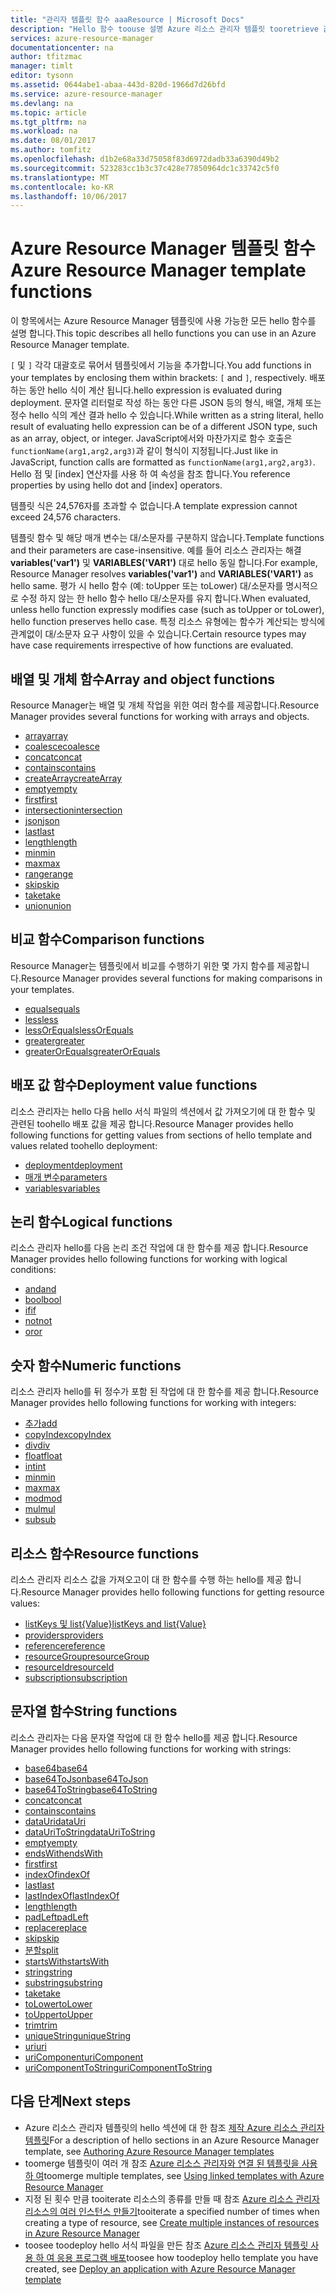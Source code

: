 ```yaml
---
title: "관리자 템플릿 함수 aaaResource | Microsoft Docs"
description: "Hello 함수 toouse 설명 Azure 리소스 관리자 템플릿 tooretrieve 값에서 문자열 및 숫자를 사용 하 고 배포 정보를 검색 합니다."
services: azure-resource-manager
documentationcenter: na
author: tfitzmac
manager: timlt
editor: tysonn
ms.assetid: 0644abe1-abaa-443d-820d-1966d7d26bfd
ms.service: azure-resource-manager
ms.devlang: na
ms.topic: article
ms.tgt_pltfrm: na
ms.workload: na
ms.date: 08/01/2017
ms.author: tomfitz
ms.openlocfilehash: d1b2e68a33d75058f83d6972dadb33a6390d49b2
ms.sourcegitcommit: 523283cc1b3c37c428e77850964dc1c33742c5f0
ms.translationtype: MT
ms.contentlocale: ko-KR
ms.lasthandoff: 10/06/2017
---
```

# <a name="azure-resource-manager-template-functions"></a><span data-ttu-id="e2b8b-103">Azure Resource Manager 템플릿 함수</span><span class="sxs-lookup"><span data-stu-id="e2b8b-103">Azure Resource Manager template functions</span></span>
<span data-ttu-id="e2b8b-104">이 항목에서는 Azure Resource Manager 템플릿에 사용 가능한 모든 hello 함수를 설명 합니다.</span><span class="sxs-lookup"><span data-stu-id="e2b8b-104">This topic describes all hello functions you can use in an Azure Resource Manager template.</span></span>

<span data-ttu-id="e2b8b-105">`[` 및 `]` 각각 대괄호로 묶어서 템플릿에서 기능을 추가합니다.</span><span class="sxs-lookup"><span data-stu-id="e2b8b-105">You add functions in your templates by enclosing them within brackets: `[` and `]`, respectively.</span></span> <span data-ttu-id="e2b8b-106">배포 하는 동안 hello 식이 계산 됩니다.</span><span class="sxs-lookup"><span data-stu-id="e2b8b-106">hello expression is evaluated during deployment.</span></span> <span data-ttu-id="e2b8b-107">문자열 리터럴로 작성 하는 동안 다른 JSON 등의 형식, 배열, 개체 또는 정수 hello 식의 계산 결과 hello 수 있습니다.</span><span class="sxs-lookup"><span data-stu-id="e2b8b-107">While written as a string literal, hello result of evaluating hello expression can be of a different JSON type, such as an array, object, or integer.</span></span> <span data-ttu-id="e2b8b-108">JavaScript에서와 마찬가지로 함수 호출은 `functionName(arg1,arg2,arg3)`과 같이 형식이 지정됩니다.</span><span class="sxs-lookup"><span data-stu-id="e2b8b-108">Just like in JavaScript, function calls are formatted as `functionName(arg1,arg2,arg3)`.</span></span> <span data-ttu-id="e2b8b-109">Hello 점 및 [index] 연산자를 사용 하 여 속성을 참조 합니다.</span><span class="sxs-lookup"><span data-stu-id="e2b8b-109">You reference properties by using hello dot and [index] operators.</span></span>

<span data-ttu-id="e2b8b-110">템플릿 식은 24,576자를 초과할 수 없습니다.</span><span class="sxs-lookup"><span data-stu-id="e2b8b-110">A template expression cannot exceed 24,576 characters.</span></span>

<span data-ttu-id="e2b8b-111">템플릿 함수 및 해당 매개 변수는 대/소문자를 구분하지 않습니다.</span><span class="sxs-lookup"><span data-stu-id="e2b8b-111">Template functions and their parameters are case-insensitive.</span></span> <span data-ttu-id="e2b8b-112">예를 들어 리소스 관리자는 해결 **variables('var1')** 및 **VARIABLES('VAR1')** 대로 hello 동일 합니다.</span><span class="sxs-lookup"><span data-stu-id="e2b8b-112">For example, Resource Manager resolves **variables('var1')** and **VARIABLES('VAR1')** as hello same.</span></span> <span data-ttu-id="e2b8b-113">평가 시 hello 함수 (예: toUpper 또는 toLower) 대/소문자를 명시적으로 수정 하지 않는 한 hello 함수 hello 대/소문자를 유지 합니다.</span><span class="sxs-lookup"><span data-stu-id="e2b8b-113">When evaluated, unless hello function expressly modifies case (such as toUpper or toLower), hello function preserves hello case.</span></span> <span data-ttu-id="e2b8b-114">특정 리소스 유형에는 함수가 계산되는 방식에 관계없이 대/소문자 요구 사항이 있을 수 있습니다.</span><span class="sxs-lookup"><span data-stu-id="e2b8b-114">Certain resource types may have case requirements irrespective of how functions are evaluated.</span></span>

<a id="array" />
<a id="coalesce" />
<a id="concatarray" />
<a id="contains" />
<a id="createarray" />
<a id="empty" />
<a id="first" />
<a id="intersection" />
<a id="last" />
<a id="length" />
<a id="min" />
<a id="max" />
<a id="range" />
<a id="skip" />
<a id="take" />
<a id="union" />

## <a name="array-and-object-functions"></a><span data-ttu-id="e2b8b-115">배열 및 개체 함수</span><span class="sxs-lookup"><span data-stu-id="e2b8b-115">Array and object functions</span></span>
<span data-ttu-id="e2b8b-116">Resource Manager는 배열 및 개체 작업을 위한 여러 함수를 제공합니다.</span><span class="sxs-lookup"><span data-stu-id="e2b8b-116">Resource Manager provides several functions for working with arrays and objects.</span></span>

* [<span data-ttu-id="e2b8b-117">array</span><span class="sxs-lookup"><span data-stu-id="e2b8b-117">array</span></span>](resource-group-template-functions-array.md#array)
* [<span data-ttu-id="e2b8b-118">coalesce</span><span class="sxs-lookup"><span data-stu-id="e2b8b-118">coalesce</span></span>](resource-group-template-functions-array.md#coalesce)
* [<span data-ttu-id="e2b8b-119">concat</span><span class="sxs-lookup"><span data-stu-id="e2b8b-119">concat</span></span>](resource-group-template-functions-array.md#concat)
* [<span data-ttu-id="e2b8b-120">contains</span><span class="sxs-lookup"><span data-stu-id="e2b8b-120">contains</span></span>](resource-group-template-functions-array.md#contains)
* [<span data-ttu-id="e2b8b-121">createArray</span><span class="sxs-lookup"><span data-stu-id="e2b8b-121">createArray</span></span>](resource-group-template-functions-array.md#createarray)
* [<span data-ttu-id="e2b8b-122">empty</span><span class="sxs-lookup"><span data-stu-id="e2b8b-122">empty</span></span>](resource-group-template-functions-array.md#empty)
* [<span data-ttu-id="e2b8b-123">first</span><span class="sxs-lookup"><span data-stu-id="e2b8b-123">first</span></span>](resource-group-template-functions-array.md#first)
* [<span data-ttu-id="e2b8b-124">intersection</span><span class="sxs-lookup"><span data-stu-id="e2b8b-124">intersection</span></span>](resource-group-template-functions-array.md#intersection)
* [<span data-ttu-id="e2b8b-125">json</span><span class="sxs-lookup"><span data-stu-id="e2b8b-125">json</span></span>](resource-group-template-functions-array.md#json)
* [<span data-ttu-id="e2b8b-126">last</span><span class="sxs-lookup"><span data-stu-id="e2b8b-126">last</span></span>](resource-group-template-functions-array.md#last)
* [<span data-ttu-id="e2b8b-127">length</span><span class="sxs-lookup"><span data-stu-id="e2b8b-127">length</span></span>](resource-group-template-functions-array.md#length)
* [<span data-ttu-id="e2b8b-128">min</span><span class="sxs-lookup"><span data-stu-id="e2b8b-128">min</span></span>](resource-group-template-functions-array.md#min)
* [<span data-ttu-id="e2b8b-129">max</span><span class="sxs-lookup"><span data-stu-id="e2b8b-129">max</span></span>](resource-group-template-functions-array.md#max)
* [<span data-ttu-id="e2b8b-130">range</span><span class="sxs-lookup"><span data-stu-id="e2b8b-130">range</span></span>](resource-group-template-functions-array.md#range)
* [<span data-ttu-id="e2b8b-131">skip</span><span class="sxs-lookup"><span data-stu-id="e2b8b-131">skip</span></span>](resource-group-template-functions-array.md#skip)
* [<span data-ttu-id="e2b8b-132">take</span><span class="sxs-lookup"><span data-stu-id="e2b8b-132">take</span></span>](resource-group-template-functions-array.md#take)
* [<span data-ttu-id="e2b8b-133">union</span><span class="sxs-lookup"><span data-stu-id="e2b8b-133">union</span></span>](resource-group-template-functions-array.md#union)

<a id="equals" />
<a id="less" />
<a id="lessorequals" />
<a id="greater" />
<a id="greaterorequals" />

## <a name="comparison-functions"></a><span data-ttu-id="e2b8b-134">비교 함수</span><span class="sxs-lookup"><span data-stu-id="e2b8b-134">Comparison functions</span></span>
<span data-ttu-id="e2b8b-135">Resource Manager는 템플릿에서 비교를 수행하기 위한 몇 가지 함수를 제공합니다.</span><span class="sxs-lookup"><span data-stu-id="e2b8b-135">Resource Manager provides several functions for making comparisons in your templates.</span></span>

* [<span data-ttu-id="e2b8b-136">equals</span><span class="sxs-lookup"><span data-stu-id="e2b8b-136">equals</span></span>](resource-group-template-functions-comparison.md#equals)
* [<span data-ttu-id="e2b8b-137">less</span><span class="sxs-lookup"><span data-stu-id="e2b8b-137">less</span></span>](resource-group-template-functions-comparison.md#less)
* [<span data-ttu-id="e2b8b-138">lessOrEquals</span><span class="sxs-lookup"><span data-stu-id="e2b8b-138">lessOrEquals</span></span>](resource-group-template-functions-comparison.md#lessorequals)
* [<span data-ttu-id="e2b8b-139">greater</span><span class="sxs-lookup"><span data-stu-id="e2b8b-139">greater</span></span>](resource-group-template-functions-comparison.md#greater)
* [<span data-ttu-id="e2b8b-140">greaterOrEquals</span><span class="sxs-lookup"><span data-stu-id="e2b8b-140">greaterOrEquals</span></span>](resource-group-template-functions-comparison.md#greaterorequals)

<a id="deployment" />
<a id="parameters" />
<a id="variables" />

## <a name="deployment-value-functions"></a><span data-ttu-id="e2b8b-141">배포 값 함수</span><span class="sxs-lookup"><span data-stu-id="e2b8b-141">Deployment value functions</span></span>
<span data-ttu-id="e2b8b-142">리소스 관리자는 hello 다음 hello 서식 파일의 섹션에서 값 가져오기에 대 한 함수 및 관련된 toohello 배포 값을 제공 합니다.</span><span class="sxs-lookup"><span data-stu-id="e2b8b-142">Resource Manager provides hello following functions for getting values from sections of hello template and values related toohello deployment:</span></span>

* [<span data-ttu-id="e2b8b-143">deployment</span><span class="sxs-lookup"><span data-stu-id="e2b8b-143">deployment</span></span>](resource-group-template-functions-deployment.md#deployment)
* [<span data-ttu-id="e2b8b-144">매개 변수</span><span class="sxs-lookup"><span data-stu-id="e2b8b-144">parameters</span></span>](resource-group-template-functions-deployment.md#parameters)
* [<span data-ttu-id="e2b8b-145">variables</span><span class="sxs-lookup"><span data-stu-id="e2b8b-145">variables</span></span>](resource-group-template-functions-deployment.md#variables)

<a id="add" />
<a id="copyindex" />
<a id="div" />
<a id="float" />
<a id="int" />
<a id="minint" />
<a id="maxint" />
<a id="mod" />
<a id="mul" />
<a id="sub" />

## <a name="logical-functions"></a><span data-ttu-id="e2b8b-146">논리 함수</span><span class="sxs-lookup"><span data-stu-id="e2b8b-146">Logical functions</span></span>
<span data-ttu-id="e2b8b-147">리소스 관리자 hello를 다음 논리 조건 작업에 대 한 함수를 제공 합니다.</span><span class="sxs-lookup"><span data-stu-id="e2b8b-147">Resource Manager provides hello following functions for working with logical conditions:</span></span>

* [<span data-ttu-id="e2b8b-148">and</span><span class="sxs-lookup"><span data-stu-id="e2b8b-148">and</span></span>](resource-group-template-functions-logical.md#and)
* [<span data-ttu-id="e2b8b-149">bool</span><span class="sxs-lookup"><span data-stu-id="e2b8b-149">bool</span></span>](resource-group-template-functions-logical.md#bool)
* [<span data-ttu-id="e2b8b-150">if</span><span class="sxs-lookup"><span data-stu-id="e2b8b-150">if</span></span>](resource-group-template-functions-logical.md#if)
* [<span data-ttu-id="e2b8b-151">not</span><span class="sxs-lookup"><span data-stu-id="e2b8b-151">not</span></span>](resource-group-template-functions-logical.md#not)
* [<span data-ttu-id="e2b8b-152">or</span><span class="sxs-lookup"><span data-stu-id="e2b8b-152">or</span></span>](resource-group-template-functions-logical.md#or)

## <a name="numeric-functions"></a><span data-ttu-id="e2b8b-153">숫자 함수</span><span class="sxs-lookup"><span data-stu-id="e2b8b-153">Numeric functions</span></span>
<span data-ttu-id="e2b8b-154">리소스 관리자 hello를 뒤 정수가 포함 된 작업에 대 한 함수를 제공 합니다.</span><span class="sxs-lookup"><span data-stu-id="e2b8b-154">Resource Manager provides hello following functions for working with integers:</span></span>

* [<span data-ttu-id="e2b8b-155">추가</span><span class="sxs-lookup"><span data-stu-id="e2b8b-155">add</span></span>](resource-group-template-functions-numeric.md#add)
* [<span data-ttu-id="e2b8b-156">copyIndex</span><span class="sxs-lookup"><span data-stu-id="e2b8b-156">copyIndex</span></span>](resource-group-template-functions-numeric.md#copyindex)
* [<span data-ttu-id="e2b8b-157">div</span><span class="sxs-lookup"><span data-stu-id="e2b8b-157">div</span></span>](resource-group-template-functions-numeric.md#div)
* [<span data-ttu-id="e2b8b-158">float</span><span class="sxs-lookup"><span data-stu-id="e2b8b-158">float</span></span>](resource-group-template-functions-numeric.md#float)
* [<span data-ttu-id="e2b8b-159">int</span><span class="sxs-lookup"><span data-stu-id="e2b8b-159">int</span></span>](resource-group-template-functions-numeric.md#int)
* [<span data-ttu-id="e2b8b-160">min</span><span class="sxs-lookup"><span data-stu-id="e2b8b-160">min</span></span>](resource-group-template-functions-numeric.md#min)
* [<span data-ttu-id="e2b8b-161">max</span><span class="sxs-lookup"><span data-stu-id="e2b8b-161">max</span></span>](resource-group-template-functions-numeric.md#max)
* [<span data-ttu-id="e2b8b-162">mod</span><span class="sxs-lookup"><span data-stu-id="e2b8b-162">mod</span></span>](resource-group-template-functions-numeric.md#mod)
* [<span data-ttu-id="e2b8b-163">mul</span><span class="sxs-lookup"><span data-stu-id="e2b8b-163">mul</span></span>](resource-group-template-functions-numeric.md#mul)
* [<span data-ttu-id="e2b8b-164">sub</span><span class="sxs-lookup"><span data-stu-id="e2b8b-164">sub</span></span>](resource-group-template-functions-numeric.md#sub)

<a id="listkeys" />
<a id="list" />
<a id="providers" />
<a id="reference" />
<a id="resourcegroup" />
<a id="resourceid" />
<a id="subscription" />

## <a name="resource-functions"></a><span data-ttu-id="e2b8b-165">리소스 함수</span><span class="sxs-lookup"><span data-stu-id="e2b8b-165">Resource functions</span></span>
<span data-ttu-id="e2b8b-166">리소스 관리자 리소스 값을 가져오고이 대 한 함수를 수행 하는 hello를 제공 합니다.</span><span class="sxs-lookup"><span data-stu-id="e2b8b-166">Resource Manager provides hello following functions for getting resource values:</span></span>

* [<span data-ttu-id="e2b8b-167">listKeys 및 list{Value}</span><span class="sxs-lookup"><span data-stu-id="e2b8b-167">listKeys and list{Value}</span></span>](resource-group-template-functions-resource.md#listkeys)
* [<span data-ttu-id="e2b8b-168">providers</span><span class="sxs-lookup"><span data-stu-id="e2b8b-168">providers</span></span>](resource-group-template-functions-resource.md#providers)
* [<span data-ttu-id="e2b8b-169">reference</span><span class="sxs-lookup"><span data-stu-id="e2b8b-169">reference</span></span>](resource-group-template-functions-resource.md#reference)
* [<span data-ttu-id="e2b8b-170">resourceGroup</span><span class="sxs-lookup"><span data-stu-id="e2b8b-170">resourceGroup</span></span>](resource-group-template-functions-resource.md#resourcegroup)
* [<span data-ttu-id="e2b8b-171">resourceId</span><span class="sxs-lookup"><span data-stu-id="e2b8b-171">resourceId</span></span>](resource-group-template-functions-resource.md#resourceid)
* [<span data-ttu-id="e2b8b-172">subscription</span><span class="sxs-lookup"><span data-stu-id="e2b8b-172">subscription</span></span>](resource-group-template-functions-resource.md#subscription)

<a id="base64" />
<a id="base64tojson" />
<a id="base64tostring" />
<a id="concat" />
<a id="containsstring" />
<a id="datauri" />
<a id="datauritostring" />
<a id="emptystring" />
<a id="endswith" />
<a id="firststring" />
<a id="indexof" />
<a id="laststring" />
<a id="lastindexof" />
<a id="lengthstring" />
<a id="padleft" />
<a id="replace" />
<a id="skipstring" />
<a id="split" />
<a id="startswith" />
<a id="string" />
<a id="substring" />
<a id="takestring" />
<a id="tolower" />
<a id="toupper" />
<a id="trim" />
<a id="uniquestring" />
<a id="uri" />
<a id="uricomponent" />
<a id="uricomponenttostring" />

## <a name="string-functions"></a><span data-ttu-id="e2b8b-173">문자열 함수</span><span class="sxs-lookup"><span data-stu-id="e2b8b-173">String functions</span></span>
<span data-ttu-id="e2b8b-174">리소스 관리자는 다음 문자열 작업에 대 한 함수 hello를 제공 합니다.</span><span class="sxs-lookup"><span data-stu-id="e2b8b-174">Resource Manager provides hello following functions for working with strings:</span></span>

* [<span data-ttu-id="e2b8b-175">base64</span><span class="sxs-lookup"><span data-stu-id="e2b8b-175">base64</span></span>](resource-group-template-functions-string.md#base64)
* [<span data-ttu-id="e2b8b-176">base64ToJson</span><span class="sxs-lookup"><span data-stu-id="e2b8b-176">base64ToJson</span></span>](resource-group-template-functions-string.md#base64tojson)
* [<span data-ttu-id="e2b8b-177">base64ToString</span><span class="sxs-lookup"><span data-stu-id="e2b8b-177">base64ToString</span></span>](resource-group-template-functions-string.md#base64tostring)
* [<span data-ttu-id="e2b8b-178">concat</span><span class="sxs-lookup"><span data-stu-id="e2b8b-178">concat</span></span>](resource-group-template-functions-string.md#concat)
* [<span data-ttu-id="e2b8b-179">contains</span><span class="sxs-lookup"><span data-stu-id="e2b8b-179">contains</span></span>](resource-group-template-functions-string.md#contains)
* [<span data-ttu-id="e2b8b-180">dataUri</span><span class="sxs-lookup"><span data-stu-id="e2b8b-180">dataUri</span></span>](resource-group-template-functions-string.md#datauri)
* [<span data-ttu-id="e2b8b-181">dataUriToString</span><span class="sxs-lookup"><span data-stu-id="e2b8b-181">dataUriToString</span></span>](resource-group-template-functions-string.md#datauritostring)
* [<span data-ttu-id="e2b8b-182">empty</span><span class="sxs-lookup"><span data-stu-id="e2b8b-182">empty</span></span>](resource-group-template-functions-string.md#empty)
* [<span data-ttu-id="e2b8b-183">endsWith</span><span class="sxs-lookup"><span data-stu-id="e2b8b-183">endsWith</span></span>](resource-group-template-functions-string.md#endswith)
* [<span data-ttu-id="e2b8b-184">first</span><span class="sxs-lookup"><span data-stu-id="e2b8b-184">first</span></span>](resource-group-template-functions-string.md#first)
* [<span data-ttu-id="e2b8b-185">indexOf</span><span class="sxs-lookup"><span data-stu-id="e2b8b-185">indexOf</span></span>](resource-group-template-functions-string.md#indexof)
* [<span data-ttu-id="e2b8b-186">last</span><span class="sxs-lookup"><span data-stu-id="e2b8b-186">last</span></span>](resource-group-template-functions-string.md#last)
* [<span data-ttu-id="e2b8b-187">lastIndexOf</span><span class="sxs-lookup"><span data-stu-id="e2b8b-187">lastIndexOf</span></span>](resource-group-template-functions-string.md#lastindexof)
* [<span data-ttu-id="e2b8b-188">length</span><span class="sxs-lookup"><span data-stu-id="e2b8b-188">length</span></span>](resource-group-template-functions-string.md#length)
* [<span data-ttu-id="e2b8b-189">padLeft</span><span class="sxs-lookup"><span data-stu-id="e2b8b-189">padLeft</span></span>](resource-group-template-functions-string.md#padleft)
* [<span data-ttu-id="e2b8b-190">replace</span><span class="sxs-lookup"><span data-stu-id="e2b8b-190">replace</span></span>](resource-group-template-functions-string.md#replace)
* [<span data-ttu-id="e2b8b-191">skip</span><span class="sxs-lookup"><span data-stu-id="e2b8b-191">skip</span></span>](resource-group-template-functions-string.md#skip)
* [<span data-ttu-id="e2b8b-192">분할</span><span class="sxs-lookup"><span data-stu-id="e2b8b-192">split</span></span>](resource-group-template-functions-string.md#split)
* [<span data-ttu-id="e2b8b-193">startsWith</span><span class="sxs-lookup"><span data-stu-id="e2b8b-193">startsWith</span></span>](resource-group-template-functions-string.md#startswith)
* [<span data-ttu-id="e2b8b-194">string</span><span class="sxs-lookup"><span data-stu-id="e2b8b-194">string</span></span>](resource-group-template-functions-string.md#string)
* [<span data-ttu-id="e2b8b-195">substring</span><span class="sxs-lookup"><span data-stu-id="e2b8b-195">substring</span></span>](resource-group-template-functions-string.md#substring)
* [<span data-ttu-id="e2b8b-196">take</span><span class="sxs-lookup"><span data-stu-id="e2b8b-196">take</span></span>](resource-group-template-functions-string.md#take)
* [<span data-ttu-id="e2b8b-197">toLower</span><span class="sxs-lookup"><span data-stu-id="e2b8b-197">toLower</span></span>](resource-group-template-functions-string.md#tolower)
* [<span data-ttu-id="e2b8b-198">toUpper</span><span class="sxs-lookup"><span data-stu-id="e2b8b-198">toUpper</span></span>](resource-group-template-functions-string.md#toupper)
* [<span data-ttu-id="e2b8b-199">trim</span><span class="sxs-lookup"><span data-stu-id="e2b8b-199">trim</span></span>](resource-group-template-functions-string.md#trim)
* [<span data-ttu-id="e2b8b-200">uniqueString</span><span class="sxs-lookup"><span data-stu-id="e2b8b-200">uniqueString</span></span>](resource-group-template-functions-string.md#uniquestring)
* [<span data-ttu-id="e2b8b-201">uri</span><span class="sxs-lookup"><span data-stu-id="e2b8b-201">uri</span></span>](resource-group-template-functions-string.md#uri)
* [<span data-ttu-id="e2b8b-202">uriComponent</span><span class="sxs-lookup"><span data-stu-id="e2b8b-202">uriComponent</span></span>](resource-group-template-functions-string.md#uricomponent)
* [<span data-ttu-id="e2b8b-203">uriComponentToString</span><span class="sxs-lookup"><span data-stu-id="e2b8b-203">uriComponentToString</span></span>](resource-group-template-functions-string.md#uricomponenttostring)


## <a name="next-steps"></a><span data-ttu-id="e2b8b-204">다음 단계</span><span class="sxs-lookup"><span data-stu-id="e2b8b-204">Next steps</span></span>
* <span data-ttu-id="e2b8b-205">Azure 리소스 관리자 템플릿의 hello 섹션에 대 한 참조 [제작 Azure 리소스 관리자 템플릿](resource-group-authoring-templates.md)</span><span class="sxs-lookup"><span data-stu-id="e2b8b-205">For a description of hello sections in an Azure Resource Manager template, see [Authoring Azure Resource Manager templates](resource-group-authoring-templates.md)</span></span>
* <span data-ttu-id="e2b8b-206">toomerge 템플릿이 여러 개 참조 [Azure 리소스 관리자와 연결 된 템플릿을 사용 하 여](resource-group-linked-templates.md)</span><span class="sxs-lookup"><span data-stu-id="e2b8b-206">toomerge multiple templates, see [Using linked templates with Azure Resource Manager](resource-group-linked-templates.md)</span></span>
* <span data-ttu-id="e2b8b-207">지정 된 횟수 만큼 tooiterate 리소스의 종류를 만들 때 참조 [Azure 리소스 관리자 리소스의 여러 인스턴스 만들기](resource-group-create-multiple.md)</span><span class="sxs-lookup"><span data-stu-id="e2b8b-207">tooiterate a specified number of times when creating a type of resource, see [Create multiple instances of resources in Azure Resource Manager](resource-group-create-multiple.md)</span></span>
* <span data-ttu-id="e2b8b-208">toosee toodeploy hello 서식 파일을 만든 참조 [Azure 리소스 관리자 템플릿 사용 하 여 응용 프로그램 배포](resource-group-template-deploy.md)</span><span class="sxs-lookup"><span data-stu-id="e2b8b-208">toosee how toodeploy hello template you have created, see [Deploy an application with Azure Resource Manager template](resource-group-template-deploy.md)</span></span>

